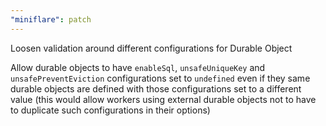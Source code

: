 ```yaml
---
"miniflare": patch
---
```


Loosen validation around different configurations for Durable Object

Allow durable objects to have `enableSql`, `unsafeUniqueKey` and `unsafePreventEviction` configurations set to `undefined` even if they same durable objects are defined with those configurations set to a different value (this would allow workers using external durable objects not to have to duplicate such configurations in their options)
